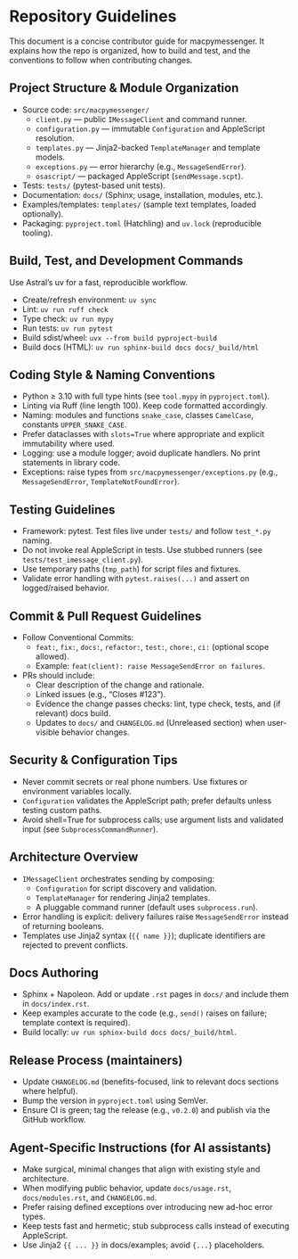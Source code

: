 # Repository Guidelines

This document is a concise contributor guide for macpymessenger. It explains how the repo is organized, how to build and test, and the conventions to follow when contributing changes.

## Project Structure & Module Organization

- Source code: `src/macpymessenger/`
  - `client.py` — public `IMessageClient` and command runner.
  - `configuration.py` — immutable `Configuration` and AppleScript resolution.
  - `templates.py` — Jinja2-backed `TemplateManager` and template models.
  - `exceptions.py` — error hierarchy (e.g., `MessageSendError`).
  - `osascript/` — packaged AppleScript (`sendMessage.scpt`).
- Tests: `tests/` (pytest-based unit tests).
- Documentation: `docs/` (Sphinx; usage, installation, modules, etc.).
- Examples/templates: `templates/` (sample text templates, loaded optionally).
- Packaging: `pyproject.toml` (Hatchling) and `uv.lock` (reproducible tooling).

## Build, Test, and Development Commands

Use Astral’s uv for a fast, reproducible workflow.

- Create/refresh environment: `uv sync`
- Lint: `uv run ruff check`
- Type check: `uv run mypy`
- Run tests: `uv run pytest`
- Build sdist/wheel: `uvx --from build pyproject-build`
- Build docs (HTML): `uv run sphinx-build docs docs/_build/html`

## Coding Style & Naming Conventions

- Python ≥ 3.10 with full type hints (see `tool.mypy` in `pyproject.toml`).
- Linting via Ruff (line length 100). Keep code formatted accordingly.
- Naming: modules and functions `snake_case`, classes `CamelCase`, constants `UPPER_SNAKE_CASE`.
- Prefer dataclasses with `slots=True` where appropriate and explicit immutability where used.
- Logging: use a module logger; avoid duplicate handlers. No print statements in library code.
- Exceptions: raise types from `src/macpymessenger/exceptions.py` (e.g., `MessageSendError`, `TemplateNotFoundError`).

## Testing Guidelines

- Framework: pytest. Test files live under `tests/` and follow `test_*.py` naming.
- Do not invoke real AppleScript in tests. Use stubbed runners (see `tests/test_imessage_client.py`).
- Use temporary paths (`tmp_path`) for script files and fixtures.
- Validate error handling with `pytest.raises(...)` and assert on logged/raised behavior.

## Commit & Pull Request Guidelines

- Follow Conventional Commits:
  - `feat:`, `fix:`, `docs:`, `refactor:`, `test:`, `chore:`, `ci:` (optional scope allowed).
  - Example: `feat(client): raise MessageSendError on failures`.
- PRs should include:
  - Clear description of the change and rationale.
  - Linked issues (e.g., “Closes #123”).
  - Evidence the change passes checks: lint, type check, tests, and (if relevant) docs build.
  - Updates to `docs/` and `CHANGELOG.md` (Unreleased section) when user-visible behavior changes.

## Security & Configuration Tips

- Never commit secrets or real phone numbers. Use fixtures or environment variables locally.
- `Configuration` validates the AppleScript path; prefer defaults unless testing custom paths.
- Avoid shell=True for subprocess calls; use argument lists and validated input (see `SubprocessCommandRunner`).

## Architecture Overview

- `IMessageClient` orchestrates sending by composing:
  - `Configuration` for script discovery and validation.
  - `TemplateManager` for rendering Jinja2 templates.
  - A pluggable command runner (default uses `subprocess.run`).
- Error handling is explicit: delivery failures raise `MessageSendError` instead of returning booleans.
- Templates use Jinja2 syntax (`{{ name }}`); duplicate identifiers are rejected to prevent conflicts.

## Docs Authoring

- Sphinx + Napoleon. Add or update `.rst` pages in `docs/` and include them in `docs/index.rst`.
- Keep examples accurate to the code (e.g., `send()` raises on failure; template context is required).
- Build locally: `uv run sphinx-build docs docs/_build/html`.

## Release Process (maintainers)

- Update `CHANGELOG.md` (benefits-focused, link to relevant docs sections where helpful).
- Bump the version in `pyproject.toml` using SemVer.
- Ensure CI is green; tag the release (e.g., `v0.2.0`) and publish via the GitHub workflow.

## Agent-Specific Instructions (for AI assistants)

- Make surgical, minimal changes that align with existing style and architecture.
- When modifying public behavior, update `docs/usage.rst`, `docs/modules.rst`, and `CHANGELOG.md`.
- Prefer raising defined exceptions over introducing new ad-hoc error types.
- Keep tests fast and hermetic; stub subprocess calls instead of executing AppleScript.
- Use Jinja2 `{{ ... }}` in docs/examples; avoid `{...}` placeholders.

